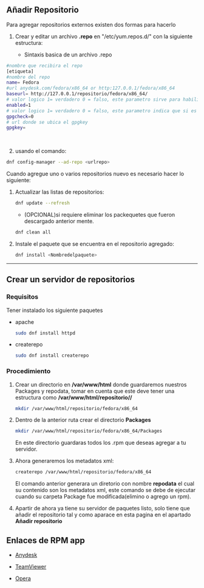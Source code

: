 ## Añadir Repositorio

Para agregar repositorios externos existen dos formas para hacerlo

1. Crear y editar un archivo **.repo**  en "/etc/yum.repos.d/" con la siguiente estructura:
   
   + Sintaxis basica de un archivo .repo

```bash
#nombre que recibira el repo
[etiqueta]
#nombre del repo
name= Fedora
#url anydesk.com/fedora/x86_64 or http:127.0.0.1/fedora/x86_64
baseurl= http://127.0.0.1/repositorio/fedora/x86_64/
# valor logico 1= verdadero 0 = falso, este parametro sirve para habilitar el reposito cuando se ejecute dnf update
enabled=1
# valor logico 1= verdadero 0 = falso, este parametro indica que si es necesario usar un gpgkey si es falso no es necesario porner 
gpgcheck=0
# url donde se ubica el gpgkey
gpgkey=
```

     

2. usando el comando:

```bash
dnf config-manager --ad-repo <urlrepo>
```

Cuando agregue uno o varios repositorios nuevo es necesario hacer lo siguiente:

1. Actualizar las listas de repositorios:
   
   ```bash
   dnf update --refresh
   ```
   
   + (OPCIONAL)si requiere eliminar los packequetes que fueron descargado anterior mente.
   
   ```bash
   dnf clean all
   ```

2. Instale el paquete que se encuentra en el repositorio agregado:
   
   ```bash
   dnf install <Nombredelpaquete>
   ```

---

## Crear un servidor de repositorios

### Requisitos

Tener instalado los siguiente paquetes

+ apache
  
  ```bash
  sudo dnf install httpd
  ```

+ createrepo
  
  ```bash
  sudo dnf install createrepo
  ```

### Procedimiento

1. Crear un directorio en **/var/www/html** donde guardaremos nuestros Packages  y repodata, tomar en cuenta que este deve tener una estructura como **/var/www/html/repositorio/<SO>/<arquitectura>**
   
   ```bash
   mkdir /var/www/html/repositorio/fedora/x86_64
   ```

2. Dentro de la anterior ruta crear el directorio **Packages**
   
   ```bash
   mkdir /var/www/html/repositorio/fedora/x86_64/Packages
   ```
   
   En este directorio guardaras todos los .rpm que deseas agregar a tu servidor.

3. Ahora generaremos los metadatos xml:
   
   ```bash
   createrepo /var/www/html/repositorio/fedora/x86_64
   ```
   
   El comando anterior generara un diretorio con nombre **repodata** el cual su contenido son los metadatos  xml, este comando se debe de ejecutar cuando su carpeta Package fue modificada(elimino o agrego un rpm).

4. Apartir de ahora ya tiene su servidor de paquetes listo, solo tiene que añadir el repositorio tal y como aparace en esta pagina en el apartado **Añadir repositorio**



## Enlaces de RPM app

+ [Anydesk](https://anydesk.com/es/downloads/thank-you?dv=centos8_64)

+ [TeamViewer](https://download.teamviewer.com/download/linux/teamviewer.x86_64.rpm)

+ [Opera](https://rpm.opera.com/rpm/opera_stable-91.0.4516.65-linux-release-x64-signed.rpm)
